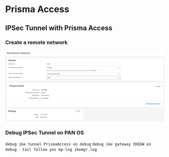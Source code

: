 # Prisma Access
## IPSec Tunnel with Prisma Access


### Create a remote network

![](./images/remotenetwork.png)



 
  


### Debug IPSec Tunnel on PAN OS

``` debug ike tunnel PrismaAccess on debug ```
```debug ike gateway IKEGW on debug  ```
```tail follow yes mp-log ikemgr.log ```
